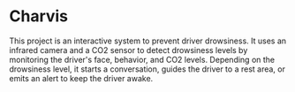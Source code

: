 # Charvis
This project is an interactive system to prevent driver drowsiness. It uses an infrared camera and a CO2 sensor to detect drowsiness levels by monitoring the driver's face, behavior, and CO2 levels. Depending on the drowsiness level, it starts a conversation, guides the driver to a rest area, or emits an alert to keep the driver awake.
